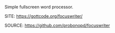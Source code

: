 
 Simple fullscreen word processor. 

 SITE: https://gottcode.org/focuswriter/

 SOURCE: https://github.com/probonopd/focuswriter
